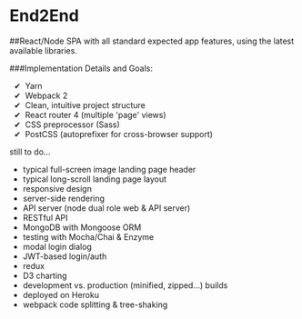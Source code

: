 # End2End

##React/Node SPA with all standard expected app features, using the latest available libraries.


###Implementation Details and Goals:

&nbsp;&nbsp;&#10004;&nbsp;
Yarn
<br>&nbsp;&nbsp;&#10004;&nbsp;
Webpack 2
<br>&nbsp;&nbsp;&#10004;&nbsp;
Clean, intuitive project structure
<br>&nbsp;&nbsp;&#10004;&nbsp;
React router 4 (multiple 'page' views)
<br>&nbsp;&nbsp;&#10004;&nbsp;
CSS preprocessor (Sass)
<br>&nbsp;&nbsp;&#10004;&nbsp;
PostCSS (autoprefixer for cross-browser support)

still to do...

* typical full-screen image landing page header
* typical long-scroll landing page layout
* responsive design
* server-side rendering
* API server (node dual role web & API server)
* RESTful API
* MongoDB with Mongoose ORM
* testing with Mocha/Chai & Enzyme
* modal login dialog
* JWT-based login/auth
* redux
* D3 charting
* development vs. production (minified, zipped...) builds
* deployed on Heroku
* webpack code splitting & tree-shaking